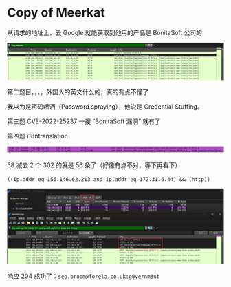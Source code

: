 # Copy of Meerkat

从请求的地址上，去 Google 就能获取到他用的产品是 BonitaSoft 公司的

![image-20240326154649687](<../../.gitbook/assets/image 20240326154649687.png>)

第二题目，，，，外国人的英文什么的，真的有点不懂了

我以为是密码喷洒（Password spraying），他说是 Credential Stuffing。

第三题 CVE-2022-25237 一搜 “BonitaSoft 漏洞” 就有了

第四题 i18ntranslation

![image-20240326155251877](<../../.gitbook/assets/image 20240326155251877.png>)

58 减去 2 个 302 的就是 56 条了（好像有点不对，等下再看下）

`((ip.addr eq 156.146.62.213 and ip.addr eq 172.31.6.44) && (http))`

![image-20240326162656776](<../../.gitbook/assets/image 20240326162656776.png>)

响应 204 成功了：`seb.broom@forela.co.uk:g0vernm3nt`
